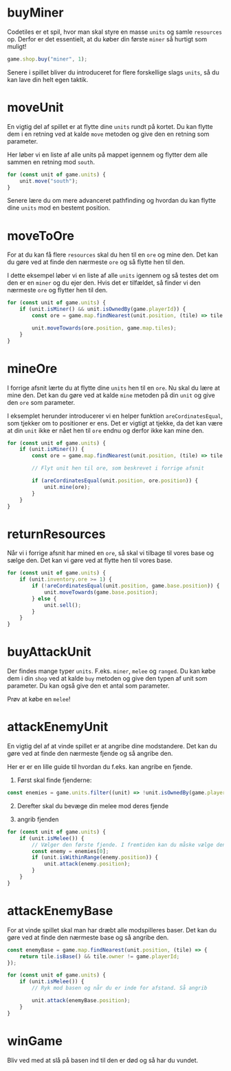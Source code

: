 # buyMiner

Codetiles er et spil, hvor man skal styre en masse `units` og samle `resources` op. Derfor er det essentielt, at du køber din første `miner` så hurtigt som muligt!

```ts
game.shop.buy("miner", 1);
```

Senere i spillet bliver du introduceret for flere forskellige slags `units`, så du kan lave din helt egen taktik.

# moveUnit

En vigtig del af spillet er at flytte dine `units` rundt på kortet. Du kan flytte dem i en retning ved at kalde `move` metoden og give den en retning som parameter.

Her løber vi en liste af alle units på mappet igennem og flytter dem alle sammen en retning mod `south`.

```ts
for (const unit of game.units) {
	unit.move("south");
}
```

Senere lære du om mere advanceret pathfinding og hvordan du kan flytte dine `units` mod en bestemt position.

# moveToOre

For at du kan få flere `resources` skal du hen til en `ore` og mine den. Det kan du gøre ved at finde den nærmeste `ore` og så flytte hen til den.

I dette eksempel løber vi en liste af alle `units` igennem og så testes det om den er en `miner` og du ejer den. Hvis det er tilfældet, så finder vi den nærmeste `ore` og flytter hen til den.

```ts
for (const unit of game.units) {
	if (unit.isMiner() && unit.isOwnedBy(game.playerId)) {
		const ore = game.map.findNearest(unit.position, (tile) => tile.type == "ore");

		unit.moveTowards(ore.position, game.map.tiles);
	}
}
```

# mineOre

I forrige afsnit lærte du at flytte dine `units` hen til en `ore`. Nu skal du lære at mine den. Det kan du gøre ved at kalde `mine` metoden på din `unit` og give den `ore` som parameter.

I eksemplet herunder introducerer vi en helper funktion `areCordinatesEqual`, som tjekker om to positioner er ens. Det er vigtigt at tjekke, da det kan være at din `unit` ikke er nået hen til `ore` endnu og derfor ikke kan mine den.

```ts
for (const unit of game.units) {
	if (unit.isMiner()) {
		const ore = game.map.findNearest(unit.position, (tile) => tile.type == "ore");

		// Flyt unit hen til ore, som beskrevet i forrige afsnit

		if (areCordinatesEqual(unit.position, ore.position)) {
			unit.mine(ore);
		}
	}
}
```

# returnResources

Når vi i forrige afsnit har mined en `ore`, så skal vi tilbage til vores base og sælge den. Det kan vi gøre ved at flytte hen til vores base.

```ts
for (const unit of game.units) {
	if (unit.inventory.ore >= 1) {
		if (!areCordinatesEqual(unit.position, game.base.position)) {
			unit.moveTowards(game.base.position);
		} else {
			unit.sell();
		}
	}
}
```

# buyAttackUnit

Der findes mange typer `units`. F.eks. `miner`, `melee` og `ranged`. Du kan købe dem i din `shop` ved at kalde `buy` metoden og give den typen af unit som parameter. Du kan også give den et antal som parameter.

Prøv at købe en `melee`!

# attackEnemyUnit

En vigtig del af at vinde spillet er at angribe dine modstandere. Det kan du gøre ved at finde den nærmeste fjende og så angribe den.

Her er er en lille guide til hvordan du f.eks. kan angribe en fjende.

1. Først skal finde fjenderne:

```ts
const enemies = game.units.filter((unit) => !unit.isOwnedBy(game.playerId));
```

2. Derefter skal du bevæge din melee mod deres fjende

3. angrib fjenden

```ts
for (const unit of game.units) {
	if (unit.isMelee()) {
		// Vælger den første fjende. I fremtiden kan du måske vælge den der er tættest på din base.
		const enemy = enemies[0];
		if (unit.isWithinRange(enemy.position)) {
			unit.attack(enemy.position);
		}
	}
}
```

# attackEnemyBase

For at vinde spillet skal man har dræbt alle modspilleres baser. Det kan du gøre ved at finde den nærmeste base og så angribe den.

```ts
const enemyBase = game.map.findNearest(unit.position, (tile) => {
	return tile.isBase() && tile.owner != game.playerId;
});

for (const unit of game.units) {
	if (unit.isMelee()) {
		// Ryk mod basen og når du er inde for afstand. Så angrib

		unit.attack(enemyBase.position);
	}
}
```

# winGame

Bliv ved med at slå på basen ind til den er død og så har du vundet.

